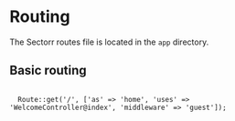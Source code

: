 <h1>Routing</h1>
<p>
  The Sectorr routes file is located in the <code>app</code> directory.
</p>

<h2>Basic routing</h2>
<code>
  Route::get('/', ['as' => 'home', 'uses' => 'WelcomeController@index', 'middleware' => 'guest']);
</code>
